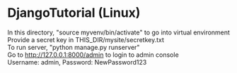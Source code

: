 # DjangoTutorial (Linux)
In this directory, "source myvenv/bin/activate" to go into virtual environment \
Provide a secret key in THIS_DIR/mysite/secretkey.txt \
To run server, "python manage.py runserver" \
Go to http://127.0.0.1:8000/admin to login to admin console \
Username: admin, Password: NewPassword123
